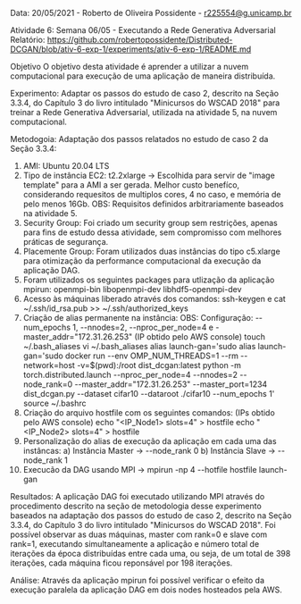 Data: 20/05/2021 - Roberto de Oliveira Possidente - r225554@g.unicamp.br

Atividade 6: Semana 06/05 - Executando a Rede Generativa Adversarial
Relatório: https://github.com/robertopossidente/Distributed-DCGAN/blob/ativ-6-exp-1/experiments/ativ-6-exp-1/README.md

Objetivo
O objetivo desta atividade é aprender a utilizar a nuvem computacional para execução de uma aplicação de maneira distribuída.

Experimento: Adaptar os passos do estudo de caso 2, descrito na Seção 3.3.4, do Capítulo 3 do livro intitulado "Minicursos do WSCAD 2018" para treinar a Rede Generativa Adversarial, 
utilizada na atividade 5, na nuvem computacional. 

Metodogoia: Adaptação dos passos relatados no estudo de caso 2 da Seção 3.3.4:
1) AMI: Ubuntu 20.04 LTS 
2) Tipo de instância EC2: t2.2xlarge -> Escolhida para servir de "image template" para a AMI a ser gerada. Melhor custo benefíco, considerando requesitos de multiplos cores, 
4 no caso, e memória de pelo menos 16Gb. OBS: Requisitos definidos arbitrariamente baseados na atividade 5.
5) Security Group: Foi criado um security group sem restrições, apenas para fins de estudo dessa atividade, sem compromisso com melhores práticas de segurança.
6) Placemente Group: Foram utilizados duas instâncias do tipo c5.xlarge para otimização da performance computacional da execução da aplicação DAG.
7) Foram utilizados os seguintes packages para utlização da aplicação mpirun: openmpi-bin libopenmpi-dev libhdf5-openmpi-dev 
8) Acesso às máquinas liberado através dos comandos: ssh-keygen e cat ~/.ssh/id_rsa.pub >> ~/.ssh/authorized_keys
9) Criação de alias permanente na instância: OBS: Configuração: --num_epochs 1, --nnodes=2, --nproc_per_node=4 e -master_addr="172.31.26.253" (IP obtido pelo AWS console)
   touch ~/.bash_aliases
   vi ~/.bash_aliases
   alias launch-gan='sudo alias launch-gan='sudo docker run --env OMP_NUM_THREADS=1 --rm --network=host -v=$(pwd):/root dist_dcgan:latest python -m torch.distributed.launch 
   --nproc_per_node=4 --nnodes=2 --node_rank=0 --master_addr="172.31.26.253" --master_port=1234 dist_dcgan.py --dataset cifar10 --dataroot ./cifar10 --num_epochs 1'
   source ~/.bashrc
10) Criação do arquivo hostfile com os seguintes comandos: (IPs obtido pelo AWS console)
   echo "<IP_Node1> slots=4" > hostfile
   echo "<IP_Node2> slots=4" > hostfile
11) Personalização do alias de execução da aplicação em cada uma das instâncas: 
   a) Instância Master -> --node_rank 0
   b) Instância Slave -> --node_rank 1
12) Execucão da DAG usando MPI -> mpirun -np 4 --hotfile hostfile launch-gan

Resultados: A aplicação DAG foi executado utilizando MPI através do procedimento descrito na seção de metodologia desse experimento baseados na adaptação dos passos do estudo de caso 2, descrito na Seção 3.3.4, do Capítulo 3 do livro intitulado "Minicursos do WSCAD 2018". Foi possível observar as duas máquinas, master com rank=0 e slave com rank=1, executando simultaneamente a aplicação e número total de iterações da época distribuídas entre cada uma, ou seja, de um total de 398 iterações, cada máquina ficou reponsável por 198 iterações. 

Análise: Através da aplicação mpirun foi possível verificar o efeito da execução paralela da aplicação DAG em dois nodes hosteados pela AWS. 
 
